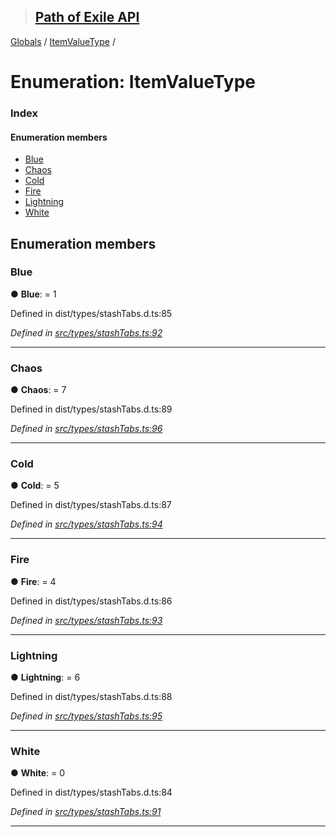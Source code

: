 > ## [Path of Exile API](../README.md)

[Globals](../globals.md) / [ItemValueType](itemvaluetype.md) /

# Enumeration: ItemValueType

### Index

#### Enumeration members

* [Blue](itemvaluetype.md#blue)
* [Chaos](itemvaluetype.md#chaos)
* [Cold](itemvaluetype.md#cold)
* [Fire](itemvaluetype.md#fire)
* [Lightning](itemvaluetype.md#lightning)
* [White](itemvaluetype.md#white)

## Enumeration members

###  Blue

● **Blue**: = 1

Defined in dist/types/stashTabs.d.ts:85

*Defined in [src/types/stashTabs.ts:92](https://github.com/stephenpoole/poe-api/blob/e4f2593/src/types/stashTabs.ts#L92)*

___

###  Chaos

● **Chaos**: = 7

Defined in dist/types/stashTabs.d.ts:89

*Defined in [src/types/stashTabs.ts:96](https://github.com/stephenpoole/poe-api/blob/e4f2593/src/types/stashTabs.ts#L96)*

___

###  Cold

● **Cold**: = 5

Defined in dist/types/stashTabs.d.ts:87

*Defined in [src/types/stashTabs.ts:94](https://github.com/stephenpoole/poe-api/blob/e4f2593/src/types/stashTabs.ts#L94)*

___

###  Fire

● **Fire**: = 4

Defined in dist/types/stashTabs.d.ts:86

*Defined in [src/types/stashTabs.ts:93](https://github.com/stephenpoole/poe-api/blob/e4f2593/src/types/stashTabs.ts#L93)*

___

###  Lightning

● **Lightning**: = 6

Defined in dist/types/stashTabs.d.ts:88

*Defined in [src/types/stashTabs.ts:95](https://github.com/stephenpoole/poe-api/blob/e4f2593/src/types/stashTabs.ts#L95)*

___

###  White

● **White**: = 0

Defined in dist/types/stashTabs.d.ts:84

*Defined in [src/types/stashTabs.ts:91](https://github.com/stephenpoole/poe-api/blob/e4f2593/src/types/stashTabs.ts#L91)*

___